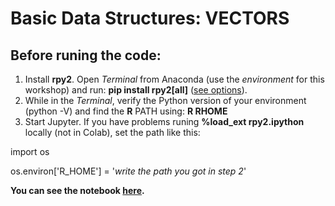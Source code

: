 # Basic Data Structures: VECTORS





## Before runing the code:

1. Install **rpy2**. Open _Terminal_ from Anaconda (use the _environment_ for this workshop) and run: **pip install rpy2[all]** ([see options](https://pypi.org/project/rpy2/)).
2. While in the _Terminal_, verify the Python version of your environment (python -V) and find the **R** PATH using: **R RHOME**
3. Start Jupyter. If you have problems runing **%load_ext rpy2.ipython** locally (not in Colab), set the path like this:

import os

os.environ['R_HOME'] = '_write the path you got in step 2_'

**You can see the notebook [here](https://pythonversusr.github.io/basicDataStructures_vectors/).**

